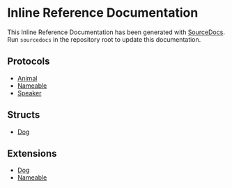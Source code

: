 # Inline Reference Documentation
This Inline Reference Documentation has been generated with [SourceDocs](https://github.com/eneko/SourceDocs).
Run `sourcedocs` in the repository root to update this documentation.

## Protocols

-   [Animal](//Users/enekoalonso/dev/eneko/SourceDocs/Docs/Reference/SourceDocsDemo/protocols/Animal.md)
-   [Nameable](//Users/enekoalonso/dev/eneko/SourceDocs/Docs/Reference/SourceDocsDemo/protocols/Nameable.md)
-   [Speaker](//Users/enekoalonso/dev/eneko/SourceDocs/Docs/Reference/SourceDocsDemo/protocols/Speaker.md)

## Structs

-   [Dog](//Users/enekoalonso/dev/eneko/SourceDocs/Docs/Reference/SourceDocsDemo/structs/Dog.md)

## Extensions

-   [Dog](//Users/enekoalonso/dev/eneko/SourceDocs/Docs/Reference/SourceDocsDemo/extensions/Dog.md)
-   [Nameable](//Users/enekoalonso/dev/eneko/SourceDocs/Docs/Reference/SourceDocsDemo/extensions/Nameable.md)
